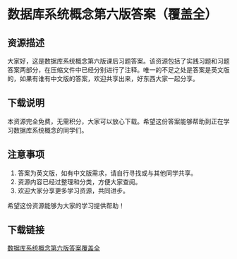 # 数据库系统概念第六版答案（覆盖全）

## 资源描述

大家好，这是数据库系统概念第六版课后习题答案。该资源包括了实践习题和习题答案两部分，在压缩文件中已经分别进行了注释。唯一的不足之处是答案是英文版的，如果有谁有中文版的答案，欢迎共享出来，好东西大家一起分享。

## 下载说明

本资源完全免费，无需积分，大家可以放心下载。希望这份答案能够帮助到正在学习数据库系统概念的同学们。

## 注意事项

1. 答案为英文版，如有中文版需求，请自行寻找或与其他同学共享。
2. 资源内容已经过整理和分类，方便大家查阅。
3. 欢迎大家分享更多学习资源，共同进步。

希望这份资源能够为大家的学习提供帮助！

## 下载链接

[数据库系统概念第六版答案覆盖全](https://pan.quark.cn/s/5689b483de0b)